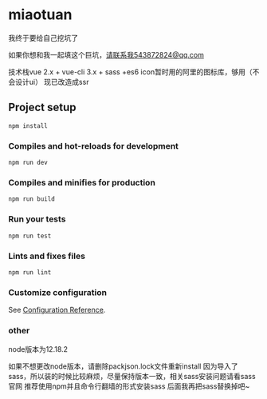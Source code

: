 # miaotuan
我终于要给自己挖坑了

如果你想和我一起填这个巨坑，请联系我543872824@qq.com

技术栈vue 2.x + vue-cli 3.x + sass +es6
icon暂时用的阿里的图标库，够用（不会设计ui）
现已改造成ssr

## Project setup
```
npm install
```

### Compiles and hot-reloads for development
```
npm run dev
```

### Compiles and minifies for production
```
npm run build
```

### Run your tests
```
npm run test
```

### Lints and fixes files
```
npm run lint
```

### Customize configuration
See [Configuration Reference](https://cli.vuejs.org/config/).

### other
node版本为12.18.2

如果不想更改node版本，请删除packjson.lock文件重新install
因为导入了sass，所以装的时候比较麻烦，尽量保持版本一致，相关sass安装问题请看sass官网
推荐使用npm并且命令行翻墙的形式安装sass
后面我再把sass替换掉吧~
